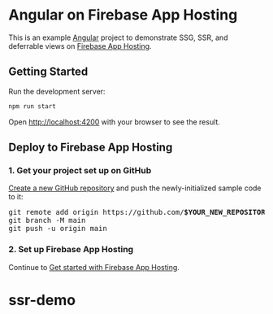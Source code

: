 # Angular on Firebase App Hosting

This is an example [Angular](https://angular.dev/) project to demonstrate SSG,
SSR, and deferrable views on [Firebase App Hosting](https://firebase.google.com/docs/app-hosting).

## Getting Started

Run the development server:

```bash
npm run start
```

Open [http://localhost:4200](http://localhost:4200) with your browser to see the result.

## Deploy to Firebase App Hosting

### 1. Get your project set up on GitHub

[Create a new GitHub repository](https://docs.github.com/en/repositories/creating-and-managing-repositories/creating-a-new-repository)
and push the newly-initialized sample code to it:

<pre>
git remote add origin https://github.com/<b>$YOUR_NEW_REPOSITORY</b>.git
git branch -M main
git push -u origin main
</pre>

### 2. Set up Firebase App Hosting

Continue to [Get started with Firebase App Hosting](https://firebase.google.com/docs/app-hosting/get-started#step-1:).
# ssr-demo
